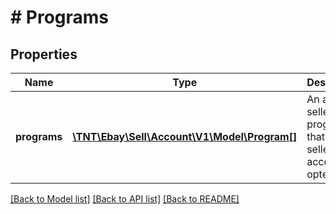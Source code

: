 # # Programs

## Properties

Name | Type | Description | Notes
------------ | ------------- | ------------- | -------------
**programs** | [**\TNT\Ebay\Sell\Account\V1\Model\Program[]**](Program.md) | An array of seller programs that the seller&#39;s account is opted in to. | [optional]

[[Back to Model list]](../../README.md#models) [[Back to API list]](../../README.md#endpoints) [[Back to README]](../../README.md)

